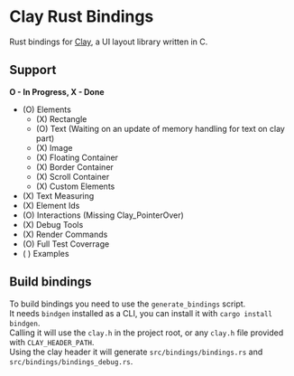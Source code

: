 # Clay Rust Bindings

Rust bindings for [Clay](https://github.com/nicbarker/clay), a UI layout library written in C.


## Support

**O - In Progress, X - Done**

- (O) Elements
    - (X) Rectangle
    - (O) Text (Waiting on an update of memory handling for text on clay part)
    - (X) Image
    - (X) Floating Container
    - (X) Border Container
    - (X) Scroll Container
    - (X) Custom Elements
- (X) Text Measuring
- (X) Element Ids
- (O) Interactions (Missing Clay_PointerOver)
- (X) Debug Tools
- (X) Render Commands
- (O) Full Test Coverrage
- ( ) Examples

## Build bindings

To build bindings you need to use the `generate_bindings` script. \
It needs `bindgen` installed as a CLI, you can install it with `cargo install bindgen`. \
Calling it will use the `clay.h` in the project root, or any `clay.h` file provided with `CLAY_HEADER_PATH`. \
Using the clay header it will generate `src/bindings/bindings.rs` and `src/bindings/bindings_debug.rs`.
